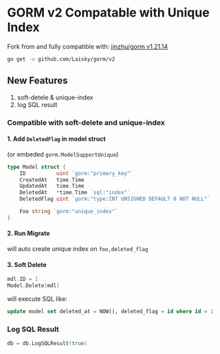# GORM v2 Compatable with Unique Index

Fork from and fully compatible with: [jinzhu/gorm v1.21.14](https://github.com/go-gorm/gorm)


```sh
go get -u github.com/Laisky/gorm/v2
```

## New Features

1. soft-detele & unique-index
2. log SQL result

### Compatible with soft-delete and unique-index

#### 1. Add `DeletedFlag` in model struct

(or embeded `gorm.ModelSupportUnique`)

```go
type Model struct {
    ID          uint `gorm:"primary_key"`
    CreatedAt   time.Time
    UpdatedAt   time.Time
    DeletedAt   *time.Time `sql:"index"`
    DeletedFlag uint `gorm:"type:INT UNSIGNED DEFAULT 0 NOT NULL"`

    Foo string `gorm:"unique_index"`
}
```

#### 2. Run Migrate

will auto create unique index on `foo,deleted_flag`

#### 3. Soft Delete

```go
mdl.ID = 1
Model.Delete(mdl)
```

will execute SQL like:

```sql
update model set deleted_at = NOW(), deleted_flag = id where id = 1
```

### Log SQL Result

```go
db = db.LogSQLResult(true)
```
